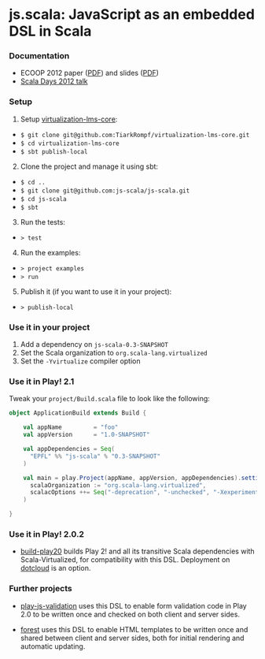 # js.scala: JavaScript as an embedded DSL in Scala #

### Documentation

* ECOOP 2012 paper ([PDF](http://infoscience.epfl.ch/record/179888/files/js-scala-ecoop.pdf)) and slides ([PDF](http://pldi12.cs.purdue.edu/sites/default/files/slides_ecoop_gkossakowski.pdf))
* [Scala Days 2012 talk](http://skillsmatter.com/podcast/scala/javascript-embedded-dsl-scala)

### Setup

1. Setup [virtualization-lms-core](http://github.com/TiarkRompf/virtualization-lms-core):
  - `$ git clone git@github.com:TiarkRompf/virtualization-lms-core.git`
  - `$ cd virtualization-lms-core`
  - `$ sbt publish-local`
2. Clone the project and manage it using sbt:
  - `$ cd ..`
  - `$ git clone git@github.com:js-scala/js-scala.git`
  - `$ cd js-scala`
  - `$ sbt`
3. Run the tests:
  - `> test`
4. Run the examples:
  - `> project examples`
  - `> run`
5. Publish it (if you want to use it in your project):
  - `> publish-local`

### Use it in your project

1. Add a dependency on `js-scala-0.3-SNAPSHOT`
2. Set the Scala organization to `org.scala-lang.virtualized`
3. Set the `-Yvirtualize` compiler option

### Use it in Play! 2.1

Tweak your `project/Build.scala` file to look like the following:
```scala
object ApplicationBuild extends Build {

    val appName         = "foo"
    val appVersion      = "1.0-SNAPSHOT"

    val appDependencies = Seq(
      "EPFL" %% "js-scala" % "0.3-SNAPSHOT"
    )

    val main = play.Project(appName, appVersion, appDependencies).settings(
      scalaOrganization := "org.scala-lang.virtualized",
      scalacOptions ++= Seq("-deprecation", "-unchecked", "-Xexperimental", "-Yvirtualize")
    )

}
```

### Use it in Play! 2.0.2

* [build-play20](http://github.com/js-scala/build-play20) builds Play 2! and all its transitive Scala dependencies with Scala-Virtualized, for compatibility with this DSL. Deployment on [dotcloud](http://github.com/js-scala/play2-on-dotcloud) is an option.

### Further projects

* [play-js-validation](http://github.com/js-scala/play-js-validation) uses this DSL to enable form validation code in Play 2.0 to be written once and checked on both client and server sides.

* [forest](http://github.com/js-scala/forest) uses this DSL to enable HTML templates to be written once and shared between client and server sides, both for initial rendering and automatic updating.
